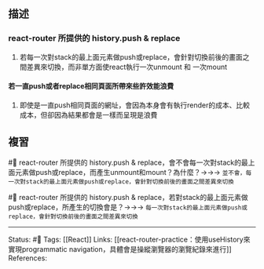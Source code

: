 ## 描述




### react-router 所提供的 history.push & replace
1. 若每一次對stack的最上面元素做push或replace，會針對切換前後的畫面之間差異來切換，而非單方面使react執行一次unmount 和 一次mount




#### 若一直push或者replace相同頁面所帶來些許效能浪費
1. 即使是一直push相同頁面的網址，會因為本身會有執行render的成本、比較成本，但卻因為結果都會是一樣而呈現是浪費




## 複習

#🧠 react-router 所提供的 history.push & replace，會不會每一次對stack的最上面元素做push或replace，而產生unmount和mount？為什麼？->->-> `並不會，每一次對stack的最上面元素做push或replace，會針對切換前後的畫面之間差異來切換`
<!--SR:!2023-07-05,139,250-->

#🧠 react-router 所提供的 history.push & replace，若對stack的最上面元素做push或replace，所產生的切換會是？->->-> `每一次對stack的最上面元素做push或replace，會針對切換前後的畫面之間差異來切換`
<!--SR:!2023-03-07,69,250-->


---
Status:  #🌱 
Tags:
[[React]]
Links:
[[react-router-practice：使用useHistory來實現programmatic navigation，具體會是操縱瀏覽器的瀏覽紀錄來進行]]
References: